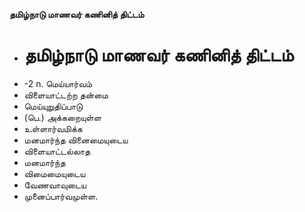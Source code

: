 **தமிழ்நாடு மாணவர் கணினித் திட்டம்**
- # தமிழ்நாடு மாணவர் கணினித் திட்டம்
- -2 n. மெய்யார்வம்
- விளையாட்டற்ற தன்மை
- மெய்யுறுதிப்பாடு
- (பெ.) அக்கறையுள்ள
- உள்ளார்வமிக்க
- மனமார்ந்த வினைமையுடைய
-  விளையாட்டல்லாத
- மனமார்ந்த
- விமைமையுடைய
- வேணவாவுடைய
- முனைப்பார்வமுள்ள.

